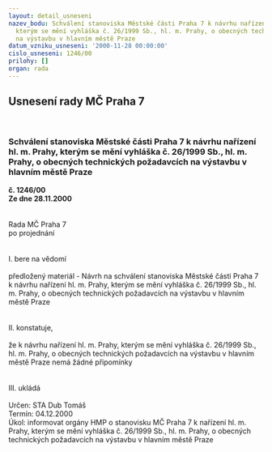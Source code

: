 ```yaml
---
layout: detail_usneseni
nazev_bodu: Schválení stanoviska Městské části Praha 7 k návrhu nařízení hl. m. Prahy,
  kterým se mění vyhláška č. 26/1999 Sb., hl. m. Prahy, o obecných technických požadavcích
  na výstavbu v hlavním městě Praze
datum_vzniku_usneseni: '2000-11-28 00:00:00'
cislo_usneseni: 1246/00
prilohy: []
organ: rada
---
```

<div id="ucUsn_pList" class="usn">
	<span><h2>Usnesení rady MČ Praha 7 </h2>
<br></span><div class="standBody">
<span><h3>Schválení stanoviska Městské části Praha 7 k návrhu nařízení hl. m. Prahy, kterým se mění vyhláška č. 26/1999 Sb., hl. m. Prahy, o obecných technických požadavcích na výstavbu v hlavním městě Praze</h3></span><div class="center">
		<strong>č. 1246/00</strong><br>
	</div>
<div class="center">
		<strong>Ze dne 28.11.2000</strong><br><br>
	</div> <br>Rada MČ Praha 7<br>po projednání<br><br><br>I.	bere na vědomí<br><br> předložený materiál - Návrh na schválení stanoviska Městské části Praha 7 k návrhu nařízení hl. m. Prahy, kterým se mění vyhláška č. 26/1999 Sb., hl. m. Prahy, o obecných technických požadavcích na výstavbu v hlavním městě Praze<br><br><br>II.	konstatuje,<br><br>že k návrhu nařízení hl. m. Prahy, kterým se mění vyhláška č. 26/1999 Sb., hl. m. Prahy, o obecných technických požadavcích na výstavbu v hlavním městě Praze nemá žádné připomínky<br><br><br>III.	ukládá <br><br> Určen:	     	STA Dub Tomáš<br>Termín: 04.12.2000<br>Úkol:	informovat orgány HMP o stanovisku MČ Praha 7 k nařízení hl. m. Prahy, kterým se mění vyhláška č. 26/1999 Sb., hl. m. Prahy, o obecných technických požadavcích na výstavbu v hlavním městě Praze<br><br>  </div>
</div>